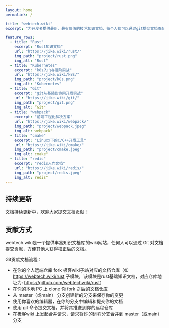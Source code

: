 ```yaml
---
layout: home
permalink: /

title: "webtech.wiki"
excerpt: "为开发者提供最新、最有价值的技术知识文档，每个人都可以通过git提交文档贡献!"

feature_rows:
  - title: "Rust"
    excerpt: "Rust知识文档"
    url: "https://jike.wiki/rust/"
    img_path: "project/rust.png"
    img_alt: "Rust"
  - title: "Kubernetes"
    excerpt: "k8s入门与进阶实战"
    url: "https://jike.wiki/k8s/"
    img_path: "project/k8s.png"
    img_alt: "Kubernetes"
  - title: "Git"
    excerpt: "git从基础到协同开发实战"
    url: "https://jike.wiki/git/"
    img_path: "project/git.png"
    img_alt: “Git"
  - title: "webpack"
    excerpt: "前端工程化解决方案"
    url: "https://jike.wiki/webpack/"
    img_path: "project/webpack.jpeg"
    img_alt: webpack"
  - title: "cmake"
    excerpt: "Linuxx下的C/C++开发工具"
    url: "https://jike.wiki/cmake/"
    img_path: "project/cmake.jpeg"
    img_alt: cmake"
  - title: "redis"
    excerpt: "redis入门文档"
    url: "https://jike.wiki/redis/"
    img_path: "project/redis.jpeg"
    img_alt: redis"
---
```


## 持续更新

文档持续更新中，欢迎大家提交文档贡献！

## 贡献方式

webtech.wiki是一个提供丰富知识文档库的wiki网站，任何人可以通过 Git 对文档提交贡献，方便其他人获得校正后的文档。

Git贡献文档流程：

* 在你的个人远端仓库 fork 极客wiki子站对应的文档仓库（如 <https://webtech.wiki/rust> 子模块，该模块是rust基础知识文档，对应仓库地址为: <https://github.com/webtechwiki/rust>）
* 在你的本地 PC 上 clone 你 fork 之后的文档仓库
* 从 master（或main） 分支创建新的分支来保存你的变更
* 使用你喜欢的编辑器，在你的分支中编辑和提交你的文档
* 使用 git 命令提交文档，并将其推送到你的远程仓库
* 在极客wiki 上发起合并请求，请求将你的远程分支合并到 master（或main）分支
